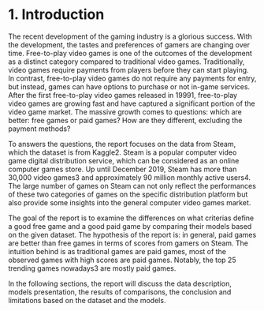 # 1. Introduction
The recent development of the gaming industry is a glorious success. With the development, the tastes and preferences of gamers are changing over time. Free-to-play video games is one of the outcomes of the development as a distinct category compared to traditional video games. Traditionally, video games require payments from players before they can start playing. In contrast, free-to-play video games do not require any payments for entry, but instead, games can have options to purchase or not in-game services. After the first free-to-play video games released in 19991, free-to-play video games are growing fast and have captured a significant portion of the video game market. The massive growth comes to questions: which are better: free games or paid games? How are they different, excluding the payment methods?

To answers the questions, the report focuses on the data from Steam, which the dataset is from Kaggle2. Steam is a popular computer video game digital distribution service, which can be considered as an online computer games store. Up until December 2019, Steam has more than 30,000 video games3 and approximately 90 million monthly active users4. The large number of games on Steam can not only reflect the performances of these two categories of games on the specific distribution platform but also provide some insights into the general computer video games market. 

The goal of the report is to examine the differences on what criterias define a good free game and a good paid game by comparing their models based on the given dataset. The hypothesis of the report is: in general, paid games are better than free games in terms of scores from gamers on Steam. The intuition behind is as traditional games are paid games, most of the observed games with high scores are paid games. Notably, the top 25 trending games nowadays3 are mostly paid games.

In the following sections, the report will discuss the data description, models presentation, the results of comparisons, the conclusion and limitations based on the dataset and the models.

